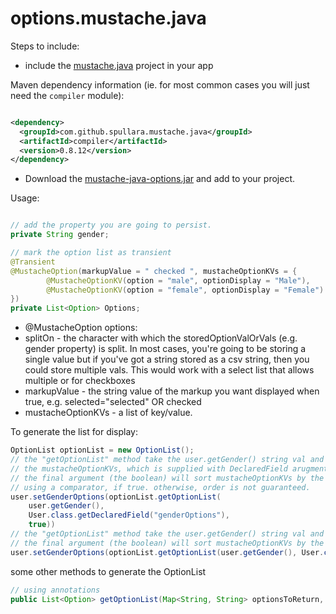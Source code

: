 options.mustache.java
=====================

Steps to include:

- include the [mustache.java](https://github.com/spullara/mustache.java) project in your app

Maven dependency information (ie. for most common cases you will just need the `compiler` module):

```xml

<dependency>
  <groupId>com.github.spullara.mustache.java</groupId>
  <artifactId>compiler</artifactId>
  <version>0.8.12</version>
</dependency>

```

- Download the [mustache-java-options.jar](https://github.com/gmjordan/options.mustache.java/raw/master/target/mustache-java-options-1.1.0.jar) and add to your project.

Usage:


```java

// add the property you are going to persist.
private String gender;

// mark the option list as transient
@Transient
@MustacheOption(markupValue = " checked ", mustacheOptionKVs = {
		@MustacheOptionKV(option = "male", optionDisplay = "Male"),
		@MustacheOptionKV(option = "female", optionDisplay = "Female")
})
private List<Option> Options;
```

- @MustacheOption options: 
 - splitOn -  the character with which the storedOptionValOrVals (e.g. gender property) is split. In most cases, you're going to be storing a single value
	but if you've got a string stored as a csv string, then you could store multiple vals.  This would work with a select list that allows multiple or for checkboxes
  - markupValue - the string value of the markup you want displayed when true, e.g. selected="selected" OR checked
   - mustacheOptionKVs - a list of key/value. 

To generate the list for display:

```java
OptionList optionList = new OptionList();
// the "getOptionList" method take the user.getGender() string val and compare it against the map options set in 
// the mustacheOptionKVs, which is supplied with DeclaredField arugment. 
// the final argument (the boolean) will sort mustacheOptionKVs by the optionDisplay 
// using a comparator, if true. otherwise, order is not guaranteed.
user.setGenderOptions(optionList.getOptionList(
	user.getGender(), 
	User.class.getDeclaredField("genderOptions"), 
	true))
// the "getOptionList" method take the user.getGender() string val and compare it against the map options set in mustacheOptionKVs, which is supplied with DeclaredField arugment. 
// the final argument (the boolean) will sort mustacheOptionKVs by the __optionDisplay__ using a comparator, if true. otherwise, order is not guaranteed.
user.setGenderOptions(optionList.getOptionList(user.getGender(), User.class.getDeclaredField("genderOptions"), true))
```

some other methods to generate the OptionList

```java
// using annotations
public List<Option> getOptionList(Map<String, String> optionsToReturn, boolean sortByOptionDisplay)


```
